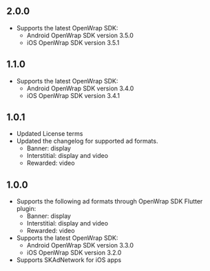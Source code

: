 ## 2.0.0
* Supports the latest OpenWrap SDK:
  * Android OpenWrap SDK version 3.5.0
  * iOS OpenWrap SDK version 3.5.1

## 1.1.0
* Supports the latest OpenWrap SDK:
  * Android OpenWrap SDK version 3.4.0
  * iOS OpenWrap SDK version 3.4.1

## 1.0.1
* Updated License terms
* Updated the changelog for supported ad formats.
  * Banner: display
  * Interstitial: display and video 
  * Rewarded: video

## 1.0.0
* Supports the following ad formats through OpenWrap SDK Flutter plugin:
  * Banner: display
  * Interstitial: display and video
  * Rewarded: video
* Supports the latest OpenWrap SDK:
  * Android OpenWrap SDK version 3.3.0
  * iOS OpenWrap SDK version 3.2.0
* Supports SKAdNetwork for iOS apps